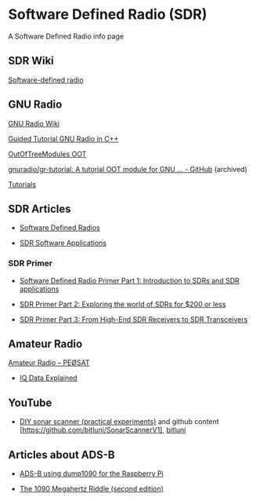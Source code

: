 # Software Defined Radio (SDR)

A Software Defined Radio info page

## SDR Wiki

[Software-defined radio](https://en.wikipedia.org/wiki/Software-defined_radio)

## GNU Radio

[GNU Radio Wiki](https://wiki.gnuradio.org/index.php/Main_Page)

[Guided Tutorial GNU Radio in C++](https://wiki.gnuradio.org/index.php/Guided_Tutorial_GNU_Radio_in_C%2B%2B)

[OutOfTreeModules OOT](https://wiki.gnuradio.org/index.php/OutOfTreeModules)

[gnuradio/gr-tutorial: A tutorial OOT module for GNU ... - GitHub](https://github.com/gnuradio/gr-tutorial) (archived)

[Tutorials](https://wiki.gnuradio.org/index.php/Tutorials)

## SDR Articles

* [Software Defined Radios](https://wiki.radioreference.com/index.php/Software_Defined_Radios)

* [SDR Software Applications](https://wiki.radioreference.com/index.php/SDR_Software_Applications)

### SDR Primer

* [Software Defined Radio Primer Part 1: Introduction to SDRs and SDR applications](https://swling.com/blog/2018/09/software-defined-radio-primer-part-1-introduction-to-sdrs-and-sdr-applications/)

* [SDR Primer Part 2: Exploring the world of SDRs for $200 or less](https://swling.com/blog/2018/10/sdr-primer-part-2-exploring-the-world-of-sdrs-for-200-or-less/)

* [SDR Primer Part 3: From High-End SDR Receivers to SDR Transceivers](https://swling.com/blog/2018/11/sdr-primer-part-3-from-high-end-sdr-receivers-to-sdr-transceivers/)

## Amateur Radio

[Amateur Radio – PEØSAT](https://www.pe0sat.vgnet.nl/)

- [IQ Data Explained](https://www.pe0sat.vgnet.nl/sdr/iq-data-explained/)

## YouTube

* [DIY sonar scanner (practical experiments)](https://www.youtube.com/watch?v=z4uxC7ISd-c) and github content [https://github.com/bitluni/SonarScannerV1], [bitluni](https://github.com/bitluni)

## Articles about ADS-B

* [ADS-B using dump1090 for the Raspberry Pi](http://www.satsignal.eu/raspberry-pi/dump1090.html)

* [The 1090 Megahertz Riddle (second edition)](https://mode-s.org/decode/misc/ack.html)